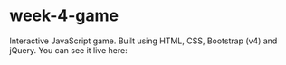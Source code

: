 # week-4-game
Interactive JavaScript game. Built using HTML, CSS, Bootstrap (v4) and jQuery. You can see it live here: 
